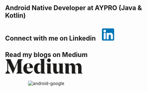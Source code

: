 ## Android Native Developer at AYPRO (Java & Kotlin)

## Connect with me on Linkedin   &nbsp;&nbsp;   [<img src='linkedin.png' alt='linkedin' height='40'>](https://www.linkedin.com/in/tuna-%C3%BCnsal-183679167)

## Read my blogs on Medium  &nbsp;&nbsp;  [<img src='medium.png' alt='linkedin' height='50'>](https://ezdream.medium.com/)

&nbsp;&nbsp;&nbsp;&nbsp;&nbsp;&nbsp;&nbsp;&nbsp;&nbsp;&nbsp;&nbsp;&nbsp;&nbsp;&nbsp;&nbsp;&nbsp;&nbsp;&nbsp; ![android-google](https://user-images.githubusercontent.com/50106187/131627871-b15007c6-2bba-4305-8d62-50d016315f7c.gif)







